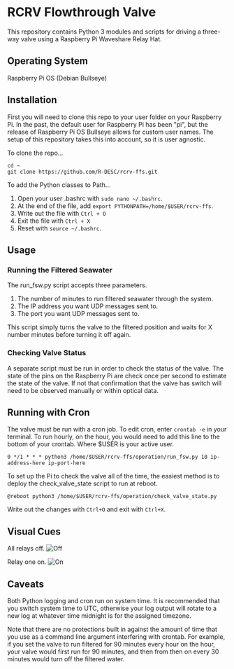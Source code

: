 # RCRV Flowthrough Valve

This repository contains Python 3 modules and scripts for driving a three-way valve using a Raspberry Pi Waveshare Relay Hat.

## Operating System
Raspberry Pi OS (Debian Bullseye)

## Installation
First you will need to clone this repo to your user folder on your Raspberry Pi. In the past, the default user for Raspberry Pi has been "pi",
but the release of Raspberry Pi OS Bullseye allows for custom user names. The setup of this repository takes this into account,
so it is user agnostic.

To clone the repo...
```
cd ~
git clone https://github.com/R-DESC/rcrv-ffs.git
``` 

To add the Python classes to Path...

1. Open your user .bashrc with `sudo nano ~/.bashrc`.
2. At the end of the file, add `export PYTHONPATH=/home/$USER/rcrv-ffs`.
3. Write out the file with `Ctrl + O`
4. Exit the file with `Ctrl + X`
5. Reset with `source ~/.bashrc`.


## Usage

### Running the Filtered Seawater
The run_fsw.py script accepts three parameters. 
1. The number of minutes to run filtered seawater through the system.
2. The IP address you want UDP messages sent to.
3. The port you want UDP messages sent to.

This script simply turns the valve to the filtered position and waits for X number minutes before turning it off again.

### Checking Valve Status
A separate script must be run in order to check the status of the valve. The state of the pins on the Raspberry Pi are 
check once per second to estimate the state of the valve. If not that confirmation that the valve has switch will need to be observed manually or within optical data.


## Running with Cron
The valve must be run with a cron job. To edit cron, enter `crontab -e` in your terminal.
To run hourly, on the hour, you would need to add this line to the bottom of your crontab. Where $USER is your active user.

```0 */1 * * * python3 /home/$USER/rcrv-ffs/operation/run_fsw.py 10 ip-address-here ip-port-here```

To set up the Pi to check the valve all of the time, the easiest method is to deploy the check_valve_state script to run
at reboot.

```@reboot python3 /home/$USER/rcrv-ffs/operation/check_valve_state.py```

Write out the changes with `Ctrl+O` and exit with `Ctrl+X`.

## Visual Cues
All relays off.
![Off](https://github.com/R-DESC/rcrv-ffs/blob/main/docs/relays_disabled.jpg)

Relay one on.
![On](https://github.com/R-DESC/rcrv-ffs/blob/main/docs/relay_one_enabled.jpg)

## Caveats
Both Python logging and cron run on system time. It is recommended that you switch system time to UTC, otherwise your log output will
rotate to a new log at whatever time midnight is for the assigned timezone.

Note that there are no protections built in against the amount of time that you use as a command line argument interfering with crontab.
For example, if you set the valve to run filtered for 90 minutes every hour on the hour, your valve
would first run for 90 minutes, and then from then on every 30 minutes would turn off the filtered water.

